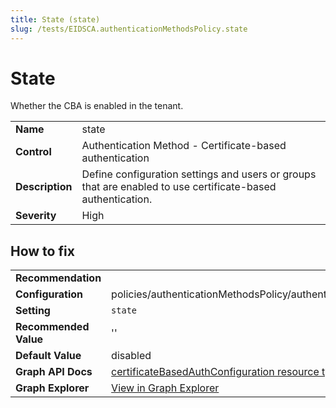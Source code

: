 ```yaml
---
title: State (state)
slug: /tests/EIDSCA.authenticationMethodsPolicy.state
---
```


# State

Whether the CBA is enabled in the tenant.

| | |
|-|-|
| **Name** | state |
| **Control** | Authentication Method - Certificate-based authentication |
| **Description** | Define configuration settings and users or groups that are enabled to use certificate-based authentication. |
| **Severity** | High |

## How to fix
| | |
|-|-|
| **Recommendation** |  |
| **Configuration** | policies/authenticationMethodsPolicy/authenticationMethodConfigurations('X509Certificate') |
| **Setting** | `state` |
| **Recommended Value** | '' |
| **Default Value** | disabled |
| **Graph API Docs** | [certificateBasedAuthConfiguration resource type - Microsoft Graph v1.0 - Microsoft Learn](https://learn.microsoft.com/en-us/graph/api/resources/certificatebasedauthconfiguration) |
| **Graph Explorer** | [View in Graph Explorer](https://developer.microsoft.com/en-us/graph/graph-explorer?request=policies/authenticationMethodsPolicy/authenticationMethodConfigurations('X509Certificate')&method=GET&version=beta&GraphUrl=https://graph.microsoft.com) |



